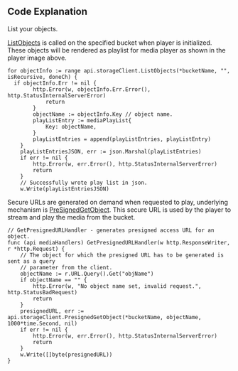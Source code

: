 ## Code Explanation

List your objects.

[ListObjects](https://github.com/minio/minio-go/blob/master/examples/s3/listobjects.go) is called on the specified bucket when player is initialized. These objects will be rendered as playlist for media player as shown in the player image above.

```golang
for objectInfo := range api.storageClient.ListObjects(*bucketName, "", isRecursive, doneCh) {
  if objectInfo.Err != nil {
		http.Error(w, objectInfo.Err.Error(), http.StatusInternalServerError)
			return
		}
		objectName := objectInfo.Key // object name.
		playListEntry := mediaPlayList{
			Key: objectName,
		}
		playListEntries = append(playListEntries, playListEntry)
	}
	playListEntriesJSON, err := json.Marshal(playListEntries)
	if err != nil {
		http.Error(w, err.Error(), http.StatusInternalServerError)
		return
	}
	// Successfully wrote play list in json.
	w.Write(playListEntriesJSON)

```
Secure URLs are generated on demand when requested to play, underlying mechanism is [PreSignedGetObject]((https://github.com/minio/minio-go/blob/master/examples/s3/presignedgetobject.go)). This secure URL is used by the player to stream and play the media from the bucket.
```golang
// GetPresignedURLHandler - generates presigned access URL for an object.
func (api mediaHandlers) GetPresignedURLHandler(w http.ResponseWriter, r *http.Request) {
	// The object for which the presigned URL has to be generated is sent as a query
	// parameter from the client.
	objectName := r.URL.Query().Get("objName")
	if objectName == "" {
		http.Error(w, "No object name set, invalid request.", http.StatusBadRequest)
		return
	}
	presignedURL, err := api.storageClient.PresignedGetObject(*bucketName, objectName, 1000*time.Second, nil)
	if err != nil {
		http.Error(w, err.Error(), http.StatusInternalServerError)
		return
	}
	w.Write([]byte(presignedURL))
}
```

